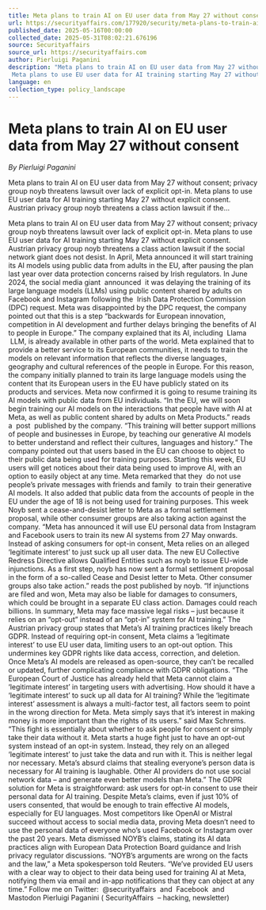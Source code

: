 ```yaml
---
title: Meta plans to train AI on EU user data from May 27 without consent
url: https://securityaffairs.com/177920/security/meta-plans-to-train-ai-on-eu-user-data-from-may-27-without-consent.html
published_date: 2025-05-16T00:00:00
collected_date: 2025-05-31T08:02:21.676196
source: Securityaffairs
source_url: https://securityaffairs.com
author: Pierluigi Paganini
description: "Meta plans to train AI on EU user data from May 27 without consent; privacy group noyb threatens lawsuit over lack of explicit opt-in. 
 Meta plans to use EU user data for AI training starting May 27 without explicit consent. Austrian privacy group noyb threatens a class action lawsuit if the..."
language: en
collection_type: policy_landscape
---
```


# Meta plans to train AI on EU user data from May 27 without consent

*By Pierluigi Paganini*

Meta plans to train AI on EU user data from May 27 without consent; privacy group noyb threatens lawsuit over lack of explicit opt-in. 
 Meta plans to use EU user data for AI training starting May 27 without explicit consent. Austrian privacy group noyb threatens a class action lawsuit if the...

Meta plans to train AI on EU user data from May 27 without consent; privacy group noyb threatens lawsuit over lack of explicit opt-in. 
 Meta plans to use EU user data for AI training starting May 27 without explicit consent. Austrian privacy group noyb threatens a class action lawsuit if the social network giant does not desist. 
 In April, Meta announced it will start training its AI models using public data from adults in the EU, after pausing the plan last year over data protection concerns raised by Irish regulators. 
 In June 2024, the social media giant  announced  it was delaying the training of its large language models (LLMs) using public content shared by adults on Facebook and Instagram following the  Irish Data Protection Commission (DPC) request. 
 Meta was disappointed by the DPC request, the company pointed out that this is a step “backwards for European innovation, competition in AI development and further delays bringing the benefits of AI to people in Europe.” 
 The company explained that its AI, including  Llama  LLM, is already available in other parts of the world. Meta explained that to provide a better service to its European communities, it needs to train the models on relevant information that reflects the diverse languages, geography and cultural references of the people in Europe. For this reason, the company initially planned to train its large language models using the content that its European users in the EU have publicly stated on its products and services. 
 Meta now confirmed it is going to resume training its AI models with public data from EU individuals. 
 “In the EU, we will soon begin training our AI models on the interactions that people have with AI at Meta, as well as public content shared by adults on Meta Products.” reads a  post  published by the company. “This training will better support millions of people and businesses in Europe, by teaching our generative AI models to better understand and reflect their cultures, languages and history.” 
 The company pointed out that users based in the EU can choose to object to their public data being used for training purposes. Starting this week, EU users will get notices about their data being used to improve AI, with an option to easily object at any time. 
 Meta remarked that they  do not use people’s private messages with friends and family  to train their generative AI models. It also added that public data from the accounts of people in the EU under the age of 18 is not being used for training purposes. 
 This week Noyb sent a cease-and-desist letter to Meta as a formal settlement proposal, while other consumer groups are also taking action against the company. 
 “Meta has announced it will use EU personal data from Instagram and Facebook users to train its new AI systems from 27 May onwards. Instead of asking consumers for opt-in consent, Meta relies on an alleged ‘legitimate interest’ to just suck up all user data. The new EU Collective Redress Directive allows Qualified Entities such as noyb to issue EU-wide injunctions. As a first step, noyb has now sent a formal settlement proposal in the form of a so-called Cease and Desist letter to Meta. Other consumer groups also take action.” reads the post published by noyb. “If injunctions are filed and won, Meta may also be liable for damages to consumers, which could be brought in a separate EU class action. Damages could reach billions. In summary, Meta may face massive legal risks – just because it relies on an “opt-out” instead of an “opt-in” system for AI training.” 
 The Austrian privacy group states that Meta’s AI training practices likely breach GDPR. Instead of requiring opt-in consent, Meta claims a ‘legitimate interest’ to use EU user data, limiting users to an opt-out option. This undermines key GDPR rights like data access, correction, and deletion. Once Meta’s AI models are released as open-source, they can’t be recalled or updated, further complicating compliance with GDPR obligations. 
 “The European Court of Justice has already held that Meta cannot claim a ‘legitimate interest’ in targeting users with advertising. How should it have a ‘legitimate interest’ to suck up all data for AI training? While the ‘legitimate interest’ assessment is always a multi-factor test, all factors seem to point in the wrong direction for Meta. Meta simply says that it’s interest in making money is more important than the rights of its users.” said Max Schrems. “This fight is essentially about whether to ask people for consent or simply take their data without it. Meta starts a huge fight just to have an opt-out system instead of an opt-in system. Instead, they rely on an alleged ‘legitimate interest’ to just take the data and run with it. This is neither legal nor necessary. Meta’s absurd claims that stealing everyone’s person data is necessary for AI training is laughable. Other AI providers do not use social network data – and generate even better models than Meta.” 
 The GDPR solution for Meta is straightforward: ask users for opt-in consent to use their personal data for AI training. Despite Meta’s claims, even if just 10% of users consented, that would be enough to train effective AI models, especially for EU languages. Most competitors like OpenAI or Mistral succeed without access to social media data, proving Meta doesn’t need to use the personal data of everyone who’s used Facebook or Instagram over the past 20 years. 
 Meta dismissed NOYB’s claims, stating its AI data practices align with European Data Protection Board guidance and Irish privacy regulator discussions. 
 “NOYB’s arguments are wrong on the facts and the law,” a Meta spokesperson told Reuters. “We’ve provided EU users with a clear way to object to their data being used for training AI at Meta, notifying them via email and in-app notifications that they can object at any time.” 
 Follow me on Twitter:  @securityaffairs  and  Facebook  and  Mastodon 
 Pierluigi Paganini 
 ( SecurityAffairs  – hacking, newsletter)